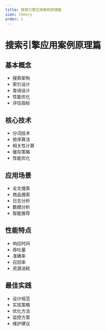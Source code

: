```yaml
---
title: 搜索引擎应用案例原理篇
icon: theory
order: 1
---
```


# 搜索引擎应用案例原理篇

## 基本概念
- 搜索架构
- 索引设计
- 查询设计
- 性能优化
- 评估指标

## 核心技术
- 分词技术
- 排序算法
- 相关性计算
- 缓存策略
- 性能优化

## 应用场景
- 全文搜索
- 商品搜索
- 日志分析
- 数据分析
- 智能推荐

## 性能特点
- 响应时间
- 吞吐量
- 准确率
- 召回率
- 资源消耗

## 最佳实践
- 设计规范
- 实现策略
- 优化方法
- 监控方案
- 维护建议
